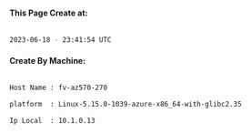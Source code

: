 
   
#### This Page Create at:

```bash

2023-06-18 - 23:41:54 UTC

```

#### Create By Machine:

```bash

Host Name : fv-az570-270

platform  : Linux-5.15.0-1039-azure-x86_64-with-glibc2.35

Ip Local  : 10.1.0.13

```

